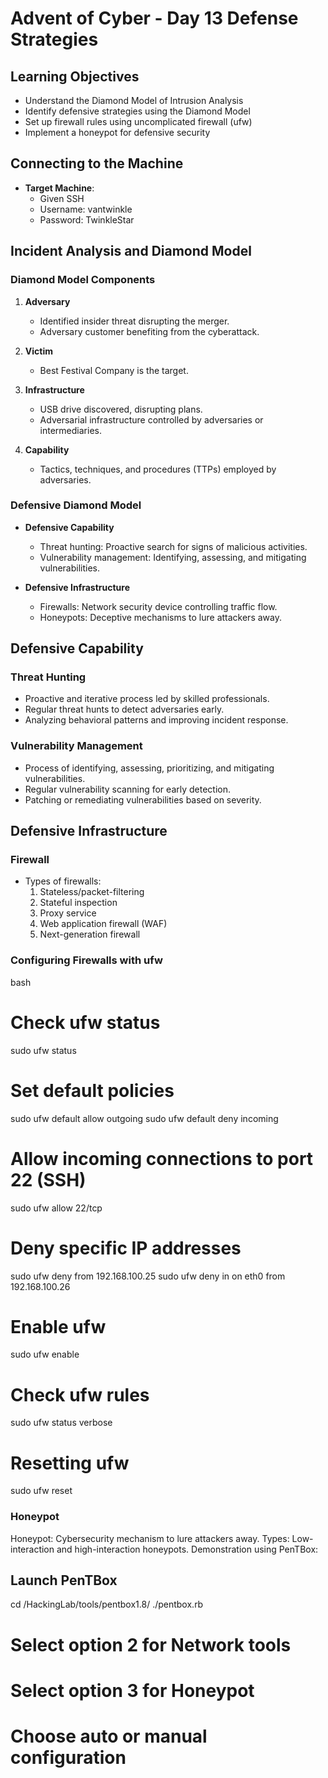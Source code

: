 # Advent of Cyber - Day 13 Defense Strategies

## Learning Objectives

- Understand the Diamond Model of Intrusion Analysis
- Identify defensive strategies using the Diamond Model
- Set up firewall rules using uncomplicated firewall (ufw)
- Implement a honeypot for defensive security

## Connecting to the Machine

- **Target Machine**:
  + Given SSH
  - Username: vantwinkle
  - Password: TwinkleStar

## Incident Analysis and Diamond Model

### Diamond Model Components

1. **Adversary**
   - Identified insider threat disrupting the merger.
   - Adversary customer benefiting from the cyberattack.

2. **Victim**
   - Best Festival Company is the target.

3. **Infrastructure**
   - USB drive discovered, disrupting plans.
   - Adversarial infrastructure controlled by adversaries or intermediaries.

4. **Capability**
   - Tactics, techniques, and procedures (TTPs) employed by adversaries.

### Defensive Diamond Model

- **Defensive Capability**
  - Threat hunting: Proactive search for signs of malicious activities.
  - Vulnerability management: Identifying, assessing, and mitigating vulnerabilities.

- **Defensive Infrastructure**
  - Firewalls: Network security device controlling traffic flow.
  - Honeypots: Deceptive mechanisms to lure attackers away.

## Defensive Capability

### Threat Hunting

- Proactive and iterative process led by skilled professionals.
- Regular threat hunts to detect adversaries early.
- Analyzing behavioral patterns and improving incident response.

### Vulnerability Management

- Process of identifying, assessing, prioritizing, and mitigating vulnerabilities.
- Regular vulnerability scanning for early detection.
- Patching or remediating vulnerabilities based on severity.

## Defensive Infrastructure

### Firewall

- Types of firewalls:
  1. Stateless/packet-filtering
  2. Stateful inspection
  3. Proxy service
  4. Web application firewall (WAF)
  5. Next-generation firewall

### Configuring Firewalls with ufw

bash
# Check ufw status
sudo ufw status

# Set default policies
sudo ufw default allow outgoing
sudo ufw default deny incoming

# Allow incoming connections to port 22 (SSH)
sudo ufw allow 22/tcp

# Deny specific IP addresses
sudo ufw deny from 192.168.100.25
sudo ufw deny in on eth0 from 192.168.100.26

# Enable ufw
sudo ufw enable

# Check ufw rules
sudo ufw status verbose

# Resetting ufw
sudo ufw reset

### Honeypot
Honeypot: Cybersecurity mechanism to lure attackers away.
Types: Low-interaction and high-interaction honeypots.
Demonstration using PenTBox:

## Launch PenTBox
cd /HackingLab/tools/pentbox1.8/
./pentbox.rb

# Select option 2 for Network tools
# Select option 3 for Honeypot
# Choose auto or manual configuration



